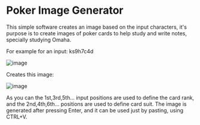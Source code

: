 
# Poker Image Generator

This simple software creates an image based on the input characters, it's purpose is to create images of poker cards to help study and write notes, specially studying Omaha.

For example for an input: ks9h7c4d

![image](https://github.com/adriaesteve/PokerCardImageGenerator/assets/4983606/cd2db358-31be-4633-8ac8-c2f35b8408d6)


Creates this image:

![image](https://github.com/adriaesteve/PokerCardImageGenerator/assets/4983606/959dfa13-a8b0-4ebc-95bf-370dbbc9c117)

As you can the 1st,3rd,5th... input positions are used to define the card rank, and the 2nd,4th,6th... positions are used to define card suit.
The image is generated after pressing Enter, and it can be used just by pasting, using CTRL+V.

